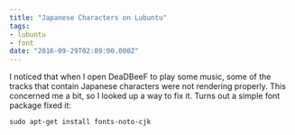 ```yaml
---
title: "Japanese Characters on Lubuntu"
tags:
- lubuntu
- font
date: "2016-09-29T02:09:00.000Z"
---
```



I noticed that when I open DeaDBeeF to play some music, some of the tracks that contain Japanese characters were not rendering properly. This concerned me a bit, so I looked up a way to fix it. Turns out a simple font package fixed it:

```sudo apt-get install fonts-noto-cjk```